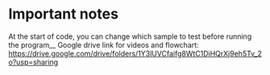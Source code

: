 # Important notes
At the start of code, you can change which sample to test before running the program__
Google drive link for videos and flowchart: https://drive.google.com/drive/folders/1Y3lUVCfaifg8WtC1DiHQrXj9eh5Tv_2o?usp=sharing
